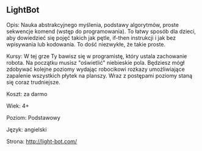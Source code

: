 ## LightBot

Opis: Nauka abstrakcyjnego myślenia, podstawy algorytmów, proste sekwencje komend (wstęp do programowania). To łatwy sposób dla dzieci, aby dowiedzieć się pojęć takich jak pętle, if-then instrukcji i jak bez wpisywania lub kodowania. To dość niezwykłe, że takie proste.

Kursy:  W tej grze Ty bawisz się w programistę, który ustala zachowanie robota. Na początku musisz "oświetlić" niebieskie pola. Będziesz mógł zdobywać kolejne poziomy wydając robocikowi rozkazy umożliwiające zapalenie wszystkich płytek na planszy. Wraz z postępami poziomy staną się coraz trudniejsze.

Koszt: za darmo

Wiek: 4+

Poziom: Podstawowy

Język: angielski

Strona: http://light-bot.com/ 


